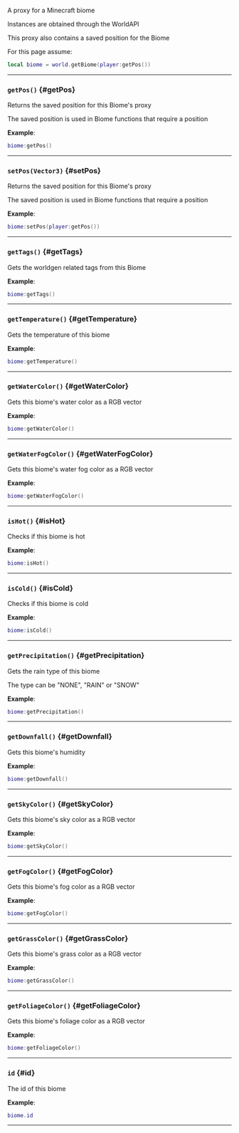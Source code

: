 A proxy for a Minecraft biome

Instances are obtained through the WorldAPI

This proxy also contains a saved position for the Biome

For this page assume:

```lua
local biome = world.getBiome(player:getPos())
```

---

### `getPos()` \{#getPos}

Returns the saved position for this Biome's proxy

The saved position is used in Biome functions that require a position

**Example**:

```lua
biome:getPos()
```

---

### `setPos(Vector3)` \{#setPos}

Returns the saved position for this Biome's proxy

The saved position is used in Biome functions that require a position

**Example**:

```lua
biome:setPos(player:getPos())
```

---

### `getTags()` \{#getTags}

Gets the worldgen related tags from this Biome

**Example**:

```lua
biome:getTags()
```

---

### `getTemperature()` \{#getTemperature}

Gets the temperature of this biome

**Example**:

```lua
biome:getTemperature()
```

---

### `getWaterColor()` \{#getWaterColor}

Gets this biome's water color as a RGB vector

**Example**:

```lua
biome:getWaterColor()
```

---

### `getWaterFogColor()` \{#getWaterFogColor}

Gets this biome's water fog color as a RGB vector

**Example**:

```lua
biome:getWaterFogColor()
```

---

### `isHot()` \{#isHot}

Checks if this biome is hot

**Example**:

```lua
biome:isHot()
```

---

### `isCold()` \{#isCold}

Checks if this biome is cold

**Example**:

```lua
biome:isCold()
```

---

### `getPrecipitation()` \{#getPrecipitation}

Gets the rain type of this biome

The type can be "NONE", "RAIN" or "SNOW"

**Example**:

```lua
biome:getPrecipitation()
```

---

### `getDownfall()` \{#getDownfall}

Gets this biome's humidity

**Example**:

```lua
biome:getDownfall()
```

---

### `getSkyColor()` \{#getSkyColor}

Gets this biome's sky color as a RGB vector

**Example**:

```lua
biome:getSkyColor()
```

---

### `getFogColor()` \{#getFogColor}

Gets this biome's fog color as a RGB vector

**Example**:

```lua
biome:getFogColor()
```

---

### `getGrassColor()` \{#getGrassColor}

Gets this biome's grass color as a RGB vector

**Example**:

```lua
biome:getGrassColor()
```

---

### `getFoliageColor()` \{#getFoliageColor}

Gets this biome's foliage color as a RGB vector

**Example**:

```lua
biome:getFoliageColor()
```

---

### `id` \{#id}

The id of this biome

**Example**:

```lua
biome.id
```

---

